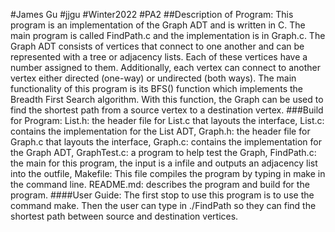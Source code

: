 #James Gu
#jjgu
#Winter2022
#PA2
##Description of Program: This program is an implementation of the Graph ADT and is written in C. The main program is called FindPath.c and the implementation is in Graph.c. The Graph ADT consists of vertices that connect to one another and can be represented with a tree or adjacency lists. Each of these vertices have a number assigned to them. Additionally, each vertex can connect to another vertex either directed (one-way) or undirected (both ways). The main functionality of this program is its BFS() function which implements the Breadth First Search algorithm. With this function, the Graph can be used to find the shortest path from a source vertex to a destination vertex. 
###Build for Program: List.h: the header file for List.c that layouts the interface, List.c: contains the implementation for the List ADT, Graph.h: the header file for Graph.c that layouts the interface, Graph.c: contains the implementation for the Graph ADT, GraphTest.c: a program to help test the Graph, FindPath.c: the main for this program, the input is a infile and outputs an adjacency list into the outfile, Makefile: This file compiles the program by typing in make in the command line. README.md: describes the program and build for the program.
####User Guide: The first stop to use this program is to use the command make. Then the user can type in ./FindPath <infile> <outfile> so they can find the shortest path between source and destination vertices. 
